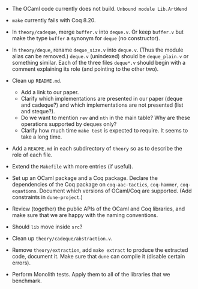 * The OCaml code currently does not build.
  `Unbound module Lib.ArtWend`

* `make` currently fails with Coq 8.20.

* In `theory/cadeque`, merge `buffer.v` into `deque.v`.
  Or keep `buffer.v` but make the type `buffer` a synonym for `deque` (no constructor).

* In `theory/deque`, rename `deque_size.v` into `deque.v`. (Thus the module alias can be removed.)
  `deque.v` (unindexed) should be `deque_plain.v` or something similar.
  Each of the three files `deque*.v` should begin with a comment
  explaining its role (and pointing to the other two).

* Clean up `README.md`.

  + Add a link to our paper.
  + Clarify which implementations are presented in our paper (deque and cadeque?)
    and which implementations are not presented (list and steque?).
  + Do we want to mention `rev` and `nth` in the main table?
    Why are these operations supported by deques only?
  + Clarify how much time `make test` is expected to require.
    It seems to take a long time.

* Add a `README.md` in each subdirectory of `theory`
  so as to describe the role of each file.

* Extend the `Makefile` with more entries (if useful).

* Set up an OCaml package and a Coq package.
  Declare the dependencies of the Coq package
  on `coq-aac-tactics`, `coq-hammer`, `coq-equations`.
  Document which versions of OCaml/Coq are supported.
  (Add constraints in `dune-project`.)

* Review (together) the public APIs of the OCaml and Coq libraries,
  and make sure that we are happy with the naming conventions.

* Should `lib` move inside `src`?

* Clean up `theory/cadeque/abstraction.v`.

* Remove `theory/extraction`,
  add `make extract` to produce the extracted code,
  document it.
  Make sure that `dune` can compile it
  (disable certain errors).

* Perform Monolith tests.
  Apply them to all of the libraries that we benchmark.
